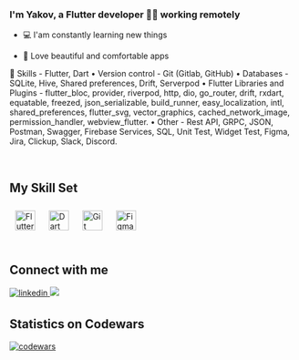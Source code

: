 ### <div align="left">I'm Yakov, a Flutter developer 👨‍💻 working remotely</div>  
  

- 💻 I'am constantly learning new things  
  

- 📲 Love beautiful and comfortable apps
  

💫 Skills - Flutter, Dart
• Version control -  Git (Gitlab, GitHub)
• Databases - SQLite, Hive, Shared preferences, Drift, Serverpod
•  Flutter Libraries and Plugins - flutter_bloc, provider, riverpod, http, dio, go_router, drift, rxdart, equatable, freezed, json_serializable, build_runner, easy_localization, intl, shared_preferences, flutter_svg, vector_graphics, cached_network_image, permission_handler, webview_flutter.
•  Other - Rest API, GRPC, JSON, Postman, Swagger, Firebase Services, SQL, Unit Test, Widget Test, Figma, Jira, Clickup, Slack, Discord.
  
<br/>  

## My Skill Set  
<div align="left">  
<a href="https://flutter.dev/" target="_blank"><img style="margin: 10px" src="https://profilinator.rishav.dev/skills-assets/flutterio-icon.svg" alt="Flutter" height="35" /></a>  
<a href="https://dart.dev/" target="_blank"><img style="margin: 10px" src="https://profilinator.rishav.dev/skills-assets/dartlang-icon.svg" alt="Dart" height="35" /></a>  
<a href="https://github.com/" target="_blank"><img style="margin: 10px" src="https://profilinator.rishav.dev/skills-assets/git-scm-icon.svg" alt="Git" height="35" /></a>  
<a href="https://www.figma.com/" target="_blank"><img style="margin: 10px" src="https://profilinator.rishav.dev/skills-assets/figma-icon.svg" alt="Figma" height="35" /></a>  
</div>  
<br/>  

## Connect with me  
<a href="https://www.linkedin.com/in/yakov-matveev/" target="_blank">
<img src=https://img.shields.io/badge/linkedin-%231E77B5.svg?&style=for-the-badge&logo=linkedin&logoColor=white alt=linkedin style="margin-bottom: 5px;" />
</a>

<a href="https://t.me/yasha_matveev" target="_blank">
<img src=https://img.shields.io/badge/Telegram-2CA5E0?style=for-the-badge&logo=telegram&logoColor=white/>
</a>  

<br />

## Statistics on Codewars
[![codewars](https://www.codewars.com/users/MatveevYasha/badges/small)](https://www.codewars.com/users/MatveevYasha)

